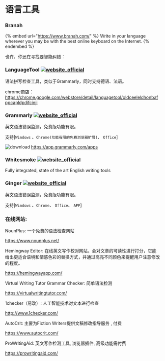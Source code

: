 # 语言工具

### Branah

{% embed url="https://www.branah.com/" %}
Write in your language wherever you may be with the best online keyboard on the Internet.
{% endembed %}

也许，你还在寻找要智能纠错：

### LanguageTool [![website_official](https://gitbook07.oss-cn-hangzhou.aliyuncs.com/website_official.svg)](https://languagetool.org/)

语法拼写检查工具，类似于Grammarly，同时支持德语、法语。

chrome商店： https://chrome.google.com/webstore/detail/languagetool/oldceeleldhonbafppcapldpdifcinji

### Grammarly [![website_official](https://gitbook07.oss-cn-hangzhou.aliyuncs.com/website_official.svg)](https://www.grammarly.com)

英文语法错误监测，免费版功能有限。

支持[`Windows` 、`Chrome(功能有限的免费浏览器扩展)`、 `Office`]

![download](https://gitbook07.oss-cn-hangzhou.aliyuncs.com/download.svg) https://app.grammarly.com/apps

### Whitesmoke  [![website_official](https://gitbook07.oss-cn-hangzhou.aliyuncs.com/website_official.svg)](http://www.whitesmoke.com/)

Fully integrated, state of the art English writing tools

### Ginger [![website_official](https://gitbook07.oss-cn-hangzhou.aliyuncs.com/website_official.svg)](https://www.gingersoftware.com/grammarcheck#)

英文语法错误监测，免费版功能有限。

支持[`Windows` 、`Chrome`、 `Office`、 `APP`]

### 在线网站:

NounPlus: 一个免费的语法检查网站

https://www.nounplus.net/

Hemingway Editor:   在线英文写作校对网站。会对文章的可读性进行打分，它能给出更适合语境和情感色彩的替换方式，并通过高亮不同颜色来提醒用户注意修改的程度。

https://hemingwayapp.com/

Virtual Writing Tutor Grammar Checker: 简单语法检测

https://virtualwritingtutor.com/

1checker（易改）: 人工智能技术对文本进行检查

http://www.1checker.com/

AutoCrit:  主要为Fiction Writers提供文稿修改指导服务 , 付费

https://www.autocrit.com/

ProWritingAid: 英文写作检测工具, 浏览器插件, 高级功能需付费

https://prowritingaid.com/